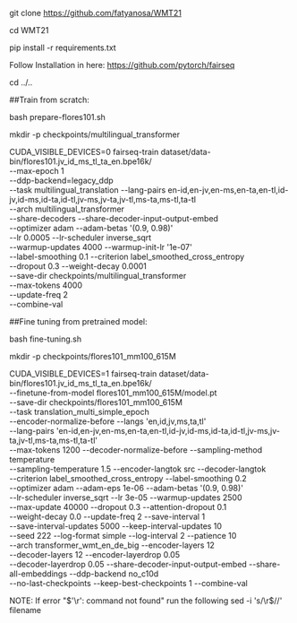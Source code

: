 git clone https://github.com/fatyanosa/WMT21

cd WMT21

pip install -r requirements.txt

Follow Installation in here: https://github.com/pytorch/fairseq

cd ../..

##Train from scratch:

bash prepare-flores101.sh

mkdir -p checkpoints/multilingual_transformer

CUDA_VISIBLE_DEVICES=0 fairseq-train dataset/data-bin/flores101.jv_id_ms_tl_ta_en.bpe16k/ \
--max-epoch 1 \
--ddp-backend=legacy_ddp \
--task multilingual_translation --lang-pairs en-id,en-jv,en-ms,en-ta,en-tl,id-jv,id-ms,id-ta,id-tl,jv-ms,jv-ta,jv-tl,ms-ta,ms-tl,ta-tl \
--arch multilingual_transformer \
--share-decoders --share-decoder-input-output-embed \
--optimizer adam --adam-betas '(0.9, 0.98)' \
--lr 0.0005 --lr-scheduler inverse_sqrt \
--warmup-updates 4000 --warmup-init-lr '1e-07' \
--label-smoothing 0.1 --criterion label_smoothed_cross_entropy \
--dropout 0.3 --weight-decay 0.0001 \
--save-dir checkpoints/multilingual_transformer \
--max-tokens 4000 \
--update-freq 2 \
--combine-val


##Fine tuning from pretrained model:

bash fine-tuning.sh

mkdir -p checkpoints/flores101_mm100_615M

CUDA_VISIBLE_DEVICES=1 fairseq-train dataset/data-bin/flores101.jv_id_ms_tl_ta_en.bpe16k/ \
--finetune-from-model flores101_mm100_615M/model.pt \
--save-dir checkpoints/flores101_mm100_615M \
--task translation_multi_simple_epoch \
--encoder-normalize-before --langs 'en,id,jv,ms,ta,tl' \
--lang-pairs 'en-id,en-jv,en-ms,en-ta,en-tl,id-jv,id-ms,id-ta,id-tl,jv-ms,jv-ta,jv-tl,ms-ta,ms-tl,ta-tl' \
--max-tokens 1200 --decoder-normalize-before --sampling-method temperature \
--sampling-temperature 1.5 --encoder-langtok src --decoder-langtok \
--criterion label_smoothed_cross_entropy --label-smoothing 0.2 \
--optimizer adam --adam-eps 1e-06 --adam-betas '(0.9, 0.98)' \
--lr-scheduler inverse_sqrt --lr 3e-05 --warmup-updates 2500 \
--max-update 40000 --dropout 0.3 --attention-dropout 0.1 \
--weight-decay 0.0 --update-freq 2 --save-interval 1 \
--save-interval-updates 5000 --keep-interval-updates 10 \
--seed 222 --log-format simple --log-interval 2 --patience 10 \
--arch transformer_wmt_en_de_big --encoder-layers 12 \
--decoder-layers 12 --encoder-layerdrop 0.05 \
--decoder-layerdrop 0.05 --share-decoder-input-output-embed
--share-all-embeddings --ddp-backend no_c10d \
--no-last-checkpoints --keep-best-checkpoints 1 --combine-val




NOTE: If error "$'\r': command not found" run the following
sed -i 's/\r$//' filename
